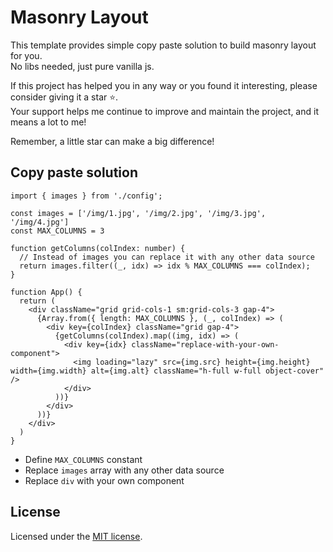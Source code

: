 # Masonry Layout

This template provides simple copy paste solution to build masonry layout for you. <br/>
No libs needed, just pure vanilla js.

If this project has helped you in any way or you found it interesting, please consider giving it a star ⭐. <br/>Your support helps me continue to improve and maintain the project, and it means a lot to me!

Remember, a little star can make a big difference!

## Copy paste solution
```tsx
import { images } from './config';

const images = ['/img/1.jpg', '/img/2.jpg', '/img/3.jpg', '/img/4.jpg']
const MAX_COLUMNS = 3

function getColumns(colIndex: number) {
  // Instead of images you can replace it with any other data source
  return images.filter((_, idx) => idx % MAX_COLUMNS === colIndex);
}

function App() {
  return (
    <div className="grid grid-cols-1 sm:grid-cols-3 gap-4">
      {Array.from({ length: MAX_COLUMNS }, (_, colIndex) => (
        <div key={colIndex} className="grid gap-4">
          {getColumns(colIndex).map((img, idx) => (
            <div key={idx} className="replace-with-your-own-component">
              <img loading="lazy" src={img.src} height={img.height} width={img.width} alt={img.alt} className="h-full w-full object-cover" />
            </div>
          ))}
        </div>
      ))}
    </div>
  )
}
```

- Define `MAX_COLUMNS` constant
- Replace `images` array with any other data source
- Replace `div` with your own component

## License
Licensed under the [MIT license](https://github.com/incpo/masonry-layout/blob/main/LICENSE).